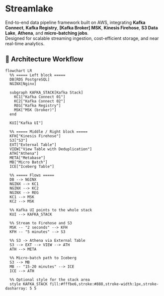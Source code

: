 # Streamlake
End-to-end data pipeline framework built on AWS, integrating **Kafka Connect**, **Kafka Registry**,  **[Kafka Broker] MSK**, **Kinesis Firehose**, **S3 Data Lake**, **Athena**, and **micro-batching jobs**.  
Designed for scalable streaming ingestion, cost-efficient storage, and near real-time analytics.

## 🔄 Architecture Workflow

```mermaid
flowchart LR
  %% ===== Left block =====
  DB[RDS PostgreSQL]
  NGINX[Nginx]

  subgraph KAFKA_STACK[Kafka Stack]
    KC1["Kafka Connect 01"]
    KC2["Kafka Connect 02"]
    REG["Kafka Registry"]
    MSK["MSK (broker)"]
  end

  KUI["Kafka UI"]

  %% ===== Middle / Right block =====
  KFH["Kinesis Firehose"]
  S3["S3"]
  EXT["External Table"]
  VIEW["View Table with Deduplication"]
  ATH["Athena"]
  META["Metabase"]
  MB["Micro Batch"]
  ICE["Iceberg Table"]

  %% ===== Flows =====
  DB --> NGINX
  NGINX --> KC1
  NGINX --> KC2
  NGINX --> REG
  KC1 --> MSK
  KC2 --> MSK

  %% Kafka UI points to the whole stack
  KUI --> KAFKA_STACK

  %% Stream to Firehose and S3
  MSK -- "2 seconds" --> KFH
  KFH -- "5 minutes" --> S3

  %% S3 -> Athena via External Table
  S3 --> EXT --> VIEW --> ATH
  ATH --> META

  %% Micro-batch path to Iceberg
  S3 --> MB
  MB -- "15-20 minutes" --> ICE
  ICE --> ATH

  %% Optional style for the stack area
  style KAFKA_STACK fill:#fffbe6,stroke:#888,stroke-width:1px,stroke-dasharray: 5 5
```
